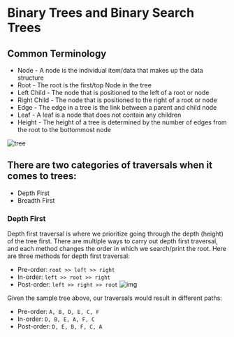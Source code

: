 # Binary Trees and Binary Search Trees

## Common Terminology
- Node - A node is the individual item/data that makes up the data structure
- Root - The root is the first/top Node in the tree
- Left Child - The node that is positioned to the left of a root or node
- Right Child - The node that is positioned to the right of a root or node
- Edge - The edge in a tree is the link between a parent and child node
- Leaf - A leaf is a node that does not contain any children
- Height - The height of a tree is determined by the number of edges from the root to the bottommost node

![tree](https://codefellows.github.io/common_curriculum/data_structures_and_algorithms/Code_401/class-15/resources/images/BinaryTree1.PNG)

## There are two categories of traversals when it comes to trees:

- Depth First
- Breadth First

### Depth First

Depth first traversal is where we prioritize going through the depth (height) of the tree first. There are multiple ways to carry out depth first traversal, and each method changes the order in which we search/print the root. Here are three methods for depth first traversal:

- Pre-order: ```root >> left >> right```
- In-order:  ```left >> root >> right```
- Post-order: ```left >> right >> root```
![img](https://codefellows.github.io/common_curriculum/data_structures_and_algorithms/Code_401/class-15/resources/images/tree-example.png)

Given the sample tree above, our traversals would result in different paths:

- Pre-order: ```A, B, D, E, C, F```
- In-order: ```D, B, E, A, F, C```
- Post-order: ```D, E, B, F, C, A```

